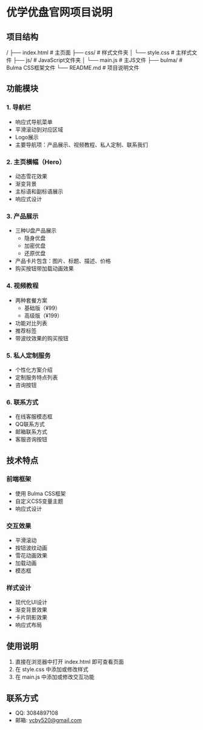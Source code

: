 # 优学优盘官网项目说明

## 项目结构
/
├── index.html      # 主页面
├── css/           # 样式文件夹
│   └── style.css  # 主样式文件
├── js/            # JavaScript文件夹
│   └── main.js    # 主JS文件
├── bulma/         # Bulma CSS框架文件
└── README.md      # 项目说明文件

## 功能模块

### 1. 导航栏
- 响应式导航菜单
- 平滑滚动到对应区域
- Logo展示
- 主要导航项：产品展示、视频教程、私人定制、联系我们

### 2. 主页横幅（Hero）
- 动态雪花效果
- 渐变背景
- 主标语和副标语展示
- 响应式设计

### 3. 产品展示
- 三种U盘产品展示
  - 隐身优盘
  - 加密优盘
  - 还原优盘
- 产品卡片包含：图片、标题、描述、价格
- 购买按钮带加载动画效果

### 4. 视频教程
- 两种套餐方案
  - 基础版（¥99）
  - 高级版（¥199）
- 功能对比列表
- 推荐标签
- 带波纹效果的购买按钮

### 5. 私人定制服务
- 个性化方案介绍
- 定制服务特点列表
- 咨询按钮

### 6. 联系方式
- 在线客服模态框
- QQ联系方式
- 邮箱联系方式
- 客服咨询按钮

## 技术特点

### 前端框架
- 使用 Bulma CSS框架
- 自定义CSS变量主题
- 响应式设计

### 交互效果
- 平滑滚动
- 按钮波纹动画
- 雪花动画效果
- 加载动画
- 模态框

### 样式设计
- 现代化UI设计
- 渐变背景效果
- 卡片阴影效果
- 响应式布局

## 使用说明
1. 直接在浏览器中打开 index.html 即可查看页面
2. 在 style.css 中添加或修改样式
3. 在 main.js 中添加或修改交互功能

## 联系方式
- QQ: 3084897108
- 邮箱: vcby520@gmail.com